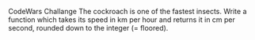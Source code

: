 CodeWars Challange 
The cockroach is one of the fastest insects. Write a function which takes its speed in km per hour and returns it in cm per second, rounded down to the integer (= floored).

